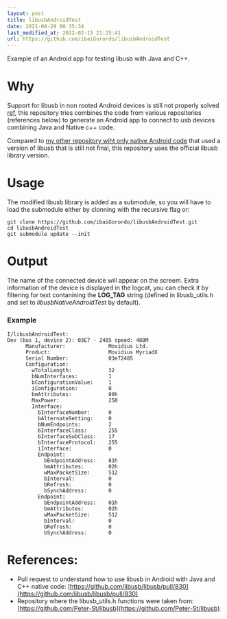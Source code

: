 ```yaml
---
layout: post
title: libusbAndroidTest
date: 2021-08-29 00:35:34 
last_modified_at: 2022-02-15 21:25:41 
url: https://github.com/ibaiGorordo/libusbAndroidTest
---
```

 Example of an Android app for testing libusb with Java and C++.
 
# Why
Support for libusb in non rooted Android devices is still not properly solved [ref](https://github.com/libusb/libusb/pull/874), this repository tries combines the code from various repositories (references below) to generate an Android app to connect to usb devices combining Java and Native c++ code.

Compared to [my other repository wiht only native Android code](https://github.com/ibaiGorordo/libusbNativeAndroidTest) that used a version of libusb that is still not final, this repository uses the official libusb library version.

# Usage
The modified libusb library is added as a submodule, so you will have to load the submodule either by clonning with the recursive flag or:

```
git clone https://github.com/ibaiGorordo/libusbAndroidTest.git
cd libusbAndroidTest
git submodule update --init
```

# Output
The name of the connected device will appear on the screem. Extra information of the device is displayed in the logcat, you can check it by filtering for text contanining the **LOG_TAG** string (defined in libusb_utils.h and set to *libusbNativeAndroidTest* by default).

### Example
```
I/libusbAndroidTest:
Dev (bus 1, device 2): 03E7 - 2485 speed: 480M
      Manufacturer:              Movidius Ltd.
      Product:                   Movidius MyriadX
      Serial Number:             03e72485
      Configuration:
        wTotalLength:            32
        bNumInterfaces:          1
        bConfigurationValue:     1
        iConfiguration:          0
        bmAttributes:            80h
        MaxPower:                250
        Interface:
          bInterfaceNumber:      0
          bAlternateSetting:     0
          bNumEndpoints:         2
          bInterfaceClass:       255
          bInterfaceSubClass:    17
          bInterfaceProtocol:    255
          iInterface:            0
          Endpoint:
            bEndpointAddress:    81h
            bmAttributes:        02h
            wMaxPacketSize:      512
            bInterval:           0
            bRefresh:            0
            bSynchAddress:       0
          Endpoint:
            bEndpointAddress:    01h
            bmAttributes:        02h
            wMaxPacketSize:      512
            bInterval:           0
            bRefresh:            0
            bSynchAddress:       0
```

# References:
- Pull request to understand how to use libusb in Android with Java and C++ native code: [https://github.com/libusb/libusb/pull/830](https://github.com/libusb/libusb/pull/830)
- Repository where the libusb_utils.h functions were taken from: [https://github.com/Peter-St/libusb](https://github.com/Peter-St/libusb)
